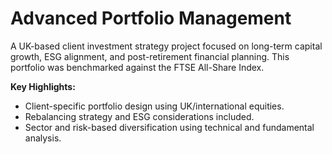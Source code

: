 # Advanced Portfolio Management

A UK-based client investment strategy project focused on long-term capital growth, ESG alignment, and post-retirement financial planning. This portfolio was benchmarked against the FTSE All-Share Index.

**Key Highlights:**
- Client-specific portfolio design using UK/international equities.
- Rebalancing strategy and ESG considerations included.
- Sector and risk-based diversification using technical and fundamental analysis.


